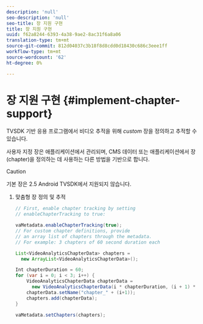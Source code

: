 ```yaml
---
description: 'null'
seo-description: 'null'
seo-title: 장 지원 구현
title: 장 지원 구현
uuid: f62a8244-6393-4a38-9ae2-8ac31f6a8a06
translation-type: tm+mt
source-git-commit: 812d04037c3b18f8d8cdd0d18430c686c3eee1ff
workflow-type: tm+mt
source-wordcount: '62'
ht-degree: 0%

---
```



# 장 지원 구현 {#implement-chapter-support}

TVSDK 기반 응용 프로그램에서 비디오 추적을 위해 *custom* 장을 정의하고 추적할 수 있습니다.

사용자 지정 장은 애플리케이션에서 관리되며, CMS 데이터 또는 애플리케이션에서 장(chapter)을 정의하는 데 사용하는 다른 방법을 기반으로 합니다.

>[!CAUTION]
>
>기본 장은 2.5 Android TVSDK에서 지원되지 않습니다.

1. 맞춤형 장 정의 및 추적

   ```java
   // First, enable chapter tracking by setting   
   // enableChapterTracking to true: 
   
   vaMetadata.enableChapterTracking(true); 
   // For custom chapter definitions, provide  
   // an array list of chapters through the metadata. 
   // For example: 3 chapters of 60 second duration each 
   
   List<VideoAnalyticsChapterData> chapters =  
     new ArrayList<VideoAnalyticsChapterData>(); 
   
   Int chapterDuration = 60; 
   for (var i = 0; i < 3; i++) { 
       VideoAnalyticsChapterData chapterData =  
         new VideoAnalyticsChapterData(i * chapterDuration, (i + 1) * chapterDuration);  
       chapterData.setName("chapter_" + (i+1)); 
       chapters.add(chapterData); 
   } 
   
   vaMetadata.setChapters(chapters); 
   ```


